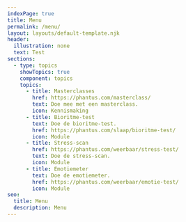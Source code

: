 ```yaml
---
indexPage: true
title: Menu
permalink: /menu/
layout: layouts/default-template.njk
header:
  illustration: none
  text: Test
sections:
  - type: topics
    showTopics: true
    component: topics
    topics:
      - title: Masterclasses
        href: https://phantus.com/masterclass/
        text: Doe mee met een masterclass.
        icon: Kennismaking
      - title: Bioritme-test
        text: Doe de bioritme-test.
        href: https://phantus.com/slaap/bioritme-test/
        icon: Module
      - title: Stress-scan
        href: https://phantus.com/weerbaar/stress-test/
        text: Doe de stress-scan.
        icon: Module
      - title: Emotiemeter
        text: Doe de emotiemeter.
        href: https://phantus.com/weerbaar/emotie-test/
        icon: Module
seo:
  title: Menu
  description: Menu
---
```

